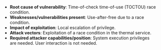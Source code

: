 - **Root cause of vulnerability**: Time-of-check time-of-use (TOCTOU) race condition.
- **Weaknesses/vulnerabilities present**: Use-after-free due to a race condition.
- **Impact of exploitation**: Local escalation of privilege.
- **Attack vectors**: Exploitation of a race condition in the thermal service.
- **Required attacker capabilities/position**: System execution privileges are needed. User interaction is not needed.